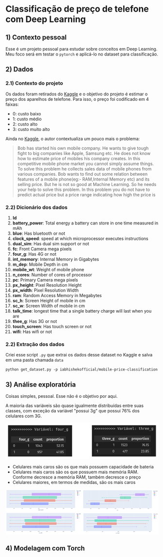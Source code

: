 # Classificação de preço de telefone com Deep Learning

## 1) Contexto pessoal

Esse é um projeto pessoal para estudar sobre conceitos em Deep Learning. Meu foco será em testar o `pytorch` e aplicá-lo no dataset para classificação.

## 2) Dados

### 2.1) Contexto do projeto

Os dados foram retirados do [Kaggle](https://www.kaggle.com/datasets/iabhishekofficial/mobile-price-classification) e o objetivo do projeto é estimar o preço dos aparelhos de telefone. Para isso, o preço foi codificado em 4 faixas:

- 0: custo baixo
- 1: custo médio
- 2: custo alto
- 3: custo muito alto

Ainda no [Kaggle](https://www.kaggle.com/datasets/iabhishekofficial/mobile-price-classification), o autor contextualiza um pouco mais o problema:

> Bob has started his own mobile company. He wants to give tough fight to big companies like Apple, Samsung etc. He does not know how to estimate price of mobiles his company creates. In this competitive mobile phone market you cannot simply assume things. To solve this problem he collects sales data of mobile phones from various companies. Bob wants to find out some relation between features of a mobile phone(eg:- RAM,Internal Memory etc) and its selling price. But he is not so good at Machine Learning. So he needs your help to solve this problem. In this problem you do not have to predict actual price but a price range indicating how high the price is

### 2.2) Dicionário dos dados

1. **Id**
2. **battery_power**: Total energy a battery can store in one time measured in mAh
3. **blue**: Has bluetooth or not
4. **clock_speed**: speed at which microprocessor executes instructions
5. **dual_sim**: Has dual sim support or not
6. **fc**: Front Camera mega pixels
7. **four_g**: Has 4G or not
8. **int_memory**: Internal Memory in Gigabytes
9. **m_dep**: Mobile Depth in cm
10. **mobile_wt**: Weight of mobile phone
11. **n_cores**: Number of cores of processor
12. **pc**: Primary Camera mega pixels
13. **px_height**: Pixel Resolution Height
14. **px_width**: Pixel Resolution Width
15. **ram**: Random Access Memory in Megabytes
16. **sc_h**: Screen Height of mobile in cm
17. **sc_w**: Screen Width of mobile in cm
18. **talk_time**: longest time that a single battery charge will last when you are
19. **thee_g**: Has 3G or not
20. **touch_screen**: Has touch screen or not
21. **wifi**: Has wifi or not

### 2.2) Extração dos dados

Criei esse script `.py` que extrai os dados desse dataset no Kaggle e salva em uma pasta chamada `data`

```
python get_dataset.py -p iabhishekofficial/mobile-price-classification
```

## 3) Análise exploratória

Coisas simples, pessoal. Esse não é o objetivo por aqui. 

A maioria das variáveis são quase igualmente distribuídas entre suas classes, com exceção da variável "possui 3g" que possui 76% dos celulares com 3G.

![alt text](images/image.png)

- Celulares mais caros são os que mais possuem capacidade de bateria
- Celulares mais caros são os que possuem mais memória RAM. Conforme decresce a memória RAM, também decresce o preço
- Celulares maiores, em termos de medidas, são os mais caros

![alt text](images/image-1.png)

## 4) Modelagem com Torch